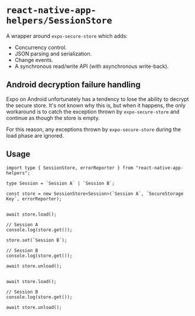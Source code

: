 # `react-native-app-helpers/SessionStore`

A wrapper around `expo-secure-store` which adds:

- Concurrency control.
- JSON parsing and serialization.
- Change events.
- A synchronous read/write API (with asynchronous write-back).

## Android decryption failure handling

Expo on Android unfortunately has a tendency to lose the ability to decrypt the
secure store.  It's not known why this is, but when it happens, the only
workaround is to catch the exception thrown by `expo-secure-store` and continue
as though the store is empty.

For this reason, any exceptions thrown by `expo-secure-store` during the load
phase are ignored.

## Usage

```tsx
import type { SessionStore, errorReporter } from "react-native-app-helpers";

type Session = `Session A` | `Session B`;

const store = new SessionStore<Session>(`Session A`, `SecureStorage Key`, errorReporter);


await store.load();

// Session A
console.log(store.get());

store.set(`Session B`);

// Session B
console.log(store.get());

await store.unload();


await store.load();

// Session B
console.log(store.get());

await store.unload();
```
